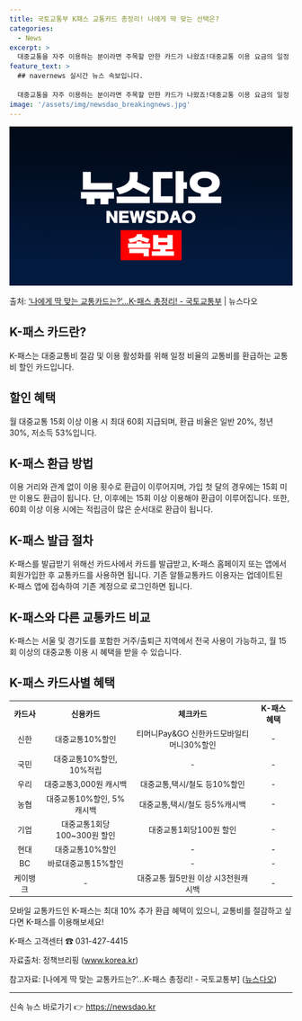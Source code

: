 ```yaml
---
title: 국토교통부 K패스 교통카드 총정리! 나에게 딱 맞는 선택은?
categories:
  - News
excerpt: >
  대중교통을 자주 이용하는 분이라면 주목할 만한 카드가 나왔죠!대중교통 이용 요금의 일정 비율을 환급해 주는 …
feature_text: >
  ## navernews 실시간 뉴스 속보입니다.

  대중교통을 자주 이용하는 분이라면 주목할 만한 카드가 나왔죠!대중교통 이용 요금의 일정 비율을 환급해 주는 …
image: '/assets/img/newsdao_breakingnews.jpg'
---
```


![뉴스다오 속보](/assets/img/newsdao_breakingnews.jpg)

<p>출처: <a href="https://newsdao.kr/3794" rel="dofollow">‘나에게 딱 맞는 교통카드는?’…K-패스 총정리! - 국토교통부</a> | 뉴스다오</p>

<h2 data-ke-size="size26">K-패스 카드란?</h2>
<p data-ke-size="size16">K-패스는 대중교통비 절감 및 이용 활성화를 위해 일정 비율의 교통비를 환급하는 교통비 할인 카드입니다.</p>

<h2 data-ke-size="size26">할인 혜택</h2>
<p data-ke-size="size16">월 대중교통 15회 이상 이용 시 최대 60회 지급되며, 환급 비율은 일반 20%, 청년 30%, 저소득 53%입니다.</p>

<h2 data-ke-size="size26">K-패스 환급 방법</h2>
<p data-ke-size="size16">이용 거리와 관계 없이 이용 횟수로 환급이 이루어지며, 가입 첫 달의 경우에는 15회 미만 이용도 환급이 됩니다. 단, 이후에는 15회 이상 이용해야 환급이 이루어집니다. 또한, 60회 이상 이용 시에는 적립금이 많은 순서대로 환급이 됩니다.</p>

<h2 data-ke-size="size26">K-패스 발급 절차</h2>
<p data-ke-size="size16">K-패스를 발급받기 위해선 카드사에서 카드를 발급받고, K-패스 홈페이지 또는 앱에서 회원가입한 후 교통카드를 사용하면 됩니다. 기존 알뜰교통카드 이용자는 업데이트된 K-패스 앱에 접속하여 기존 계정으로 로그인하면 됩니다.</p>

<h2 data-ke-size="size26">K-패스와 다른 교통카드 비교</h2>
<p data-ke-size="size16">K-패스는 서울 및 경기도를 포함한 거주/출퇴근 지역에서 전국 사용이 가능하고, 월 15회 이상의 대중교통 이용 시 혜택을 받을 수 있습니다.</p>

<h2 data-ke-size="size26">K-패스 카드사별 혜택</h2>
<table>
	<tr>
		<td style="text-align: center; height: 17px;"><b>카드사</b></td>
		<td style="text-align: center; height: 17px;"><b>신용카드</b></td>
		<td style="text-align: center; height: 17px;"><b>체크카드</b></td>
		<td style="text-align: center; height: 17px;"><b>K-패스 혜택</b></td>
	</tr>
	<tr>
		<td style="text-align: center; height: 17px;">신한</td>
		<td style="text-align: center; height: 17px;">대중교통10%할인</td>
		<td style="text-align: center; height: 17px;">티머니Pay&GO 신한카드모바일티머니30%할인</td>
		<td style="text-align: center; height: 17px;">-</td>
	</tr>
	<tr>
		<td style="text-align: center; height: 17px;">국민</td>
		<td style="text-align: center; height: 17px;">대중교통10%할인, 10%적립</td>
		<td style="text-align: center; height: 17px;">-</td>
		<td style="text-align: center; height: 17px;">-</td>
	</tr>
	<tr>
		<td style="text-align: center; height: 17px;">우리</td>
		<td style="text-align: center; height: 17px;">대중교통3,000원 캐시백</td>
		<td style="text-align: center; height: 17px;">대중교통,택시/철도 등10%할인</td>
		<td style="text-align: center; height: 17px;">-</td>
	</tr>
	<tr>
		<td style="text-align: center; height: 17px;">농협</td>
		<td style="text-align: center; height: 17px;">대중교통10%할인, 5%캐시백</td>
		<td style="text-align: center; height: 17px;">대중교통,택시/철도 등5%캐시백</td>
		<td style="text-align: center; height: 17px;">-</td>
	</tr>
	<tr>
		<td style="text-align: center; height: 17px;">기업</td>
		<td style="text-align: center; height: 17px;">대중교통1회당100~300원 할인</td>
		<td style="text-align: center; height: 17px;">대중교통1회당100원 할인</td>
		<td style="text-align: center; height: 17px;">-</td>
	</tr>
	<tr>
		<td style="text-align: center; height: 17px;">현대</td>
		<td style="text-align: center; height: 17px;">대중교통10%할인</td>
		<td style="text-align: center; height: 17px;">-</td>
		<td style="text-align: center; height: 17px;">-</td>
	</tr>
	<tr>
		<td style="text-align: center; height: 17px;">BC</td>
		<td style="text-align: center; height: 17px;">바로대중교통15%할인</td>
		<td style="text-align: center; height: 17px;">-</td>
		<td style="text-align: center; height: 17px;">-</td>
	</tr>
	<tr>
		<td style="text-align: center; height: 17px;">케이뱅크</td>
		<td style="text-align: center; height: 17px;">-</td>
		<td style="text-align: center; height: 17px;">대중교통 월5만원 이상 시3천원캐시백</td>
		<td style="text-align: center; height: 17px;">-</td>
	</tr>
</table>

<p data-ke-size="size16">모바일 교통카드인 K-패스는 최대 10% 추가 환급 혜택이 있으니, 교통비를 절감하고 싶다면 K-패스를 이용해보세요!</p>
<p data-ke-size="size16">K-패스 고객센터 ☎ 031-427-4415</p>
<p data-ke-size="size16">자료출처: 정책브리핑 (<a href="https://www.korea.kr" target="_blank">www.korea.kr</a>)</p>
<p data-ke-size="size16">참고자료: [나에게 딱 맞는 교통카드는?’…K-패스 총정리! - 국토교통부] (<a href="https://newsdao.kr/3794" target="_blank">뉴스다오</a>)</p>
<hr> 

신속 뉴스 바로가기 👉 <a href="https://newsdao.kr" rel="dofollow">https://newsdao.kr</a>


